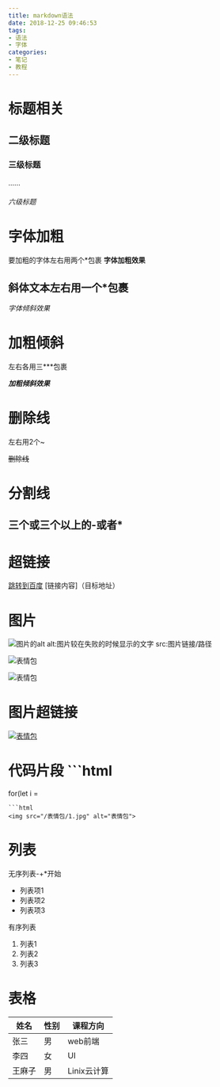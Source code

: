 ```yaml
---
title: markdown语法
date: 2018-12-25 09:46:53
tags:
- 语法
- 字体
categories:
- 笔记
- 教程
---
```

# 标题相关
## 二级标题
### 三级标题
......
###### 六级标题

# 字体加粗
要加粗的字体左右用两个*包裹
**字体加粗效果**

## 斜体文本左右用一个*包裹

*字体倾斜效果*

# 加粗倾斜
左右各用三***包裹

***加粗倾斜效果***

# 删除线
左右用2个~

~~删除线~~

# 分割线
三个或三个以上的-或者*
---

# 超链接
[跳转到百度](http://www.baidu.com)
[链接内容]（目标地址）

# 图片
![图片的alt](图片src)
alt:图片较在失败的时候显示的文字
src:图片链接/路径

![表情包](http://www.17qq.com/img_biaoqing/61524840.jpeg)

![表情包](/表情包/1.jpg)

# 图片超链接
[![表情包](/表情包/1.jpg)](http://www.baidu.com)

# 代码片段 ```html
for(let i =
```
```html
<img src="/表情包/1.jpg" alt="表情包">
```
# 列表
无序列表-+*开始
- 列表项1
- 列表项2
- 列表项3

有序列表

1. 列表1
2. 列表2
3. 列表3

# 表格

姓名|性别|课程方向
-|-|-
张三|男|web前端
李四|女|UI
王麻子|男|Linix云计算

